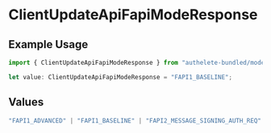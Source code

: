 # ClientUpdateApiFapiModeResponse

## Example Usage

```typescript
import { ClientUpdateApiFapiModeResponse } from "authelete-bundled/models/operations";

let value: ClientUpdateApiFapiModeResponse = "FAPI1_BASELINE";
```

## Values

```typescript
"FAPI1_ADVANCED" | "FAPI1_BASELINE" | "FAPI2_MESSAGE_SIGNING_AUTH_REQ" | "FAPI2_MESSAGE_SIGNING_AUTH_RES" | "FAPI2_MESSAGE_SIGNING_INTROSPECTION_RES" | "FAPI2_SECURITY"
```